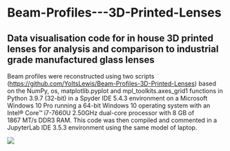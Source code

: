 # Beam-Profiles---3D-Printed-Lenses
## Data visualisation code for in house 3D printed lenses for analysis and comparison to industrial grade manufactured glass lenses

Beam profiles were reconstructed using two scripts (https://github.com/YoItsLewis/Beam-Profiles-3D-Printed-Lenses) based on the NumPy, os, matplotlib.pyplot and mpl_toolkits.axes_grid1 functions in Python 3.9.7 (32-bit) in a Spyder IDE 5.4.3 environment on a Microsoft Windows 10 Pro running a 64-bit Windows 10 operating system with an Intel® Core™ i7-7660U 2.50GHz dual-core processor with 8 GB of 1867 MT/s DDR3 RAM. This code was then compiled and commented in a JupyterLab IDE 3.5.3 environment using the same model of laptop.

![](https://github.com/YoItsLewis/Beam-Profiles-3D-Printed-Lenses/blob/main/Images/Gaussian%20Plots%206.png)
